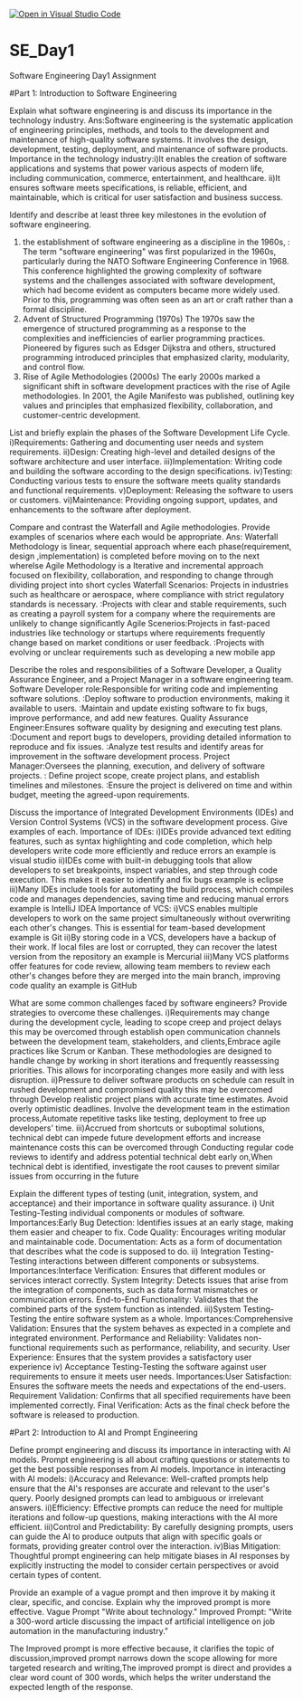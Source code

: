 [![Open in Visual Studio Code](https://classroom.github.com/assets/open-in-vscode-2e0aaae1b6195c2367325f4f02e2d04e9abb55f0b24a779b69b11b9e10269abc.svg)](https://classroom.github.com/online_ide?assignment_repo_id=18371212&assignment_repo_type=AssignmentRepo)
# SE_Day1
Software Engineering Day1 Assignment

#Part 1: Introduction to Software Engineering

Explain what software engineering is and discuss its importance in the technology industry.
 Ans:Software engineering is the systematic application of engineering principles, methods, and tools to the development and maintenance of high-quality software systems. It 
 involves the design, development, testing, deployment, and maintenance of software products. 
 Importance in the technology industry:i)It enables the creation of software applications and systems that power various aspects of modern life, including communication, commerce, entertainment, and healthcare.
 ii)It ensures software meets specifications, is reliable, efficient, and maintainable, which is critical for user satisfaction and business success.
 

Identify and describe at least three key milestones in the evolution of software engineering.
1. the establishment of software engineering as a discipline in the 1960s, :
The term "software engineering" was first popularized in the 1960s, particularly during the NATO Software Engineering Conference in 1968. This conference highlighted the growing complexity of software systems and the challenges associated with software development, which had become evident as computers became more widely used. Prior to this, programming was often seen as an art or craft rather than a formal discipline.
2. Advent of Structured Programming (1970s)
The 1970s saw the emergence of structured programming as a response to the complexities and inefficiencies of earlier programming practices. Pioneered by figures such as Edsger Dijkstra and others, structured programming introduced principles that emphasized clarity, modularity, and control flow.
3. Rise of Agile Methodologies (2000s)
The early 2000s marked a significant shift in software development practices with the rise of Agile methodologies. In 2001, the Agile Manifesto was published, outlining key values and principles that emphasized flexibility, collaboration, and customer-centric development.


List and briefly explain the phases of the Software Development Life Cycle.
i)Requirements: Gathering and documenting user needs and system requirements.
ii)Design: Creating high-level and detailed designs of the software architecture and user interface.
iii)Implementation: Writing code and building the software according to the design specifications.
iv)Testing: Conducting various tests to ensure the software meets quality standards and functional requirements.
v)Deployment: Releasing the software to users or customers.
vi)Maintenance: Providing ongoing support, updates, and enhancements to the software after deployment.



Compare and contrast the Waterfall and Agile methodologies. Provide examples of scenarios where each would be appropriate.
 Ans: Waterfall Methodology is linear, sequential approach where each phase(requirement, design ,implementation) is completed before moving on to the next
 wherelse Agile Methodology is a Iterative and incremental approach focused on flexibility, collaboration, and responding to change through dividing project into short cycles
 Waterfall Scenarios: Projects in industries such as healthcare or aerospace, where compliance with strict regulatory standards is necessary.
                    :Projects with clear and stable requirements, such as creating a payroll system for a company where the requirements are unlikely to change significantly
 Agile Scenerios:Projects in fast-paced industries like technology or startups where requirements frequently change based on market conditions or user feedback.
                :Projects with evolving or unclear requirements such as developing a new mobile app

 



Describe the roles and responsibilities of a Software Developer, a Quality Assurance Engineer, and a Project Manager in a software engineering team.
Software Developer role:Responsible for writing code and implementing software solutions.
                        :Deploy software to production environments, making it available to users.
                        :Maintain and update existing software to fix bugs, improve performance, and add new features.
Quality Assurance Engineer:Ensures software quality by designing and executing test plans.
                          :Document and report bugs to developers, providing detailed information to reproduce and fix issues.
                          :Analyze test results and identify areas for improvement in the software development process.
Project Manager:Oversees the planning, execution, and delivery of software projects.
               : Define project scope, create project plans, and establish timelines and milestones.
               :Ensure the project is delivered on time and within budget, meeting the agreed-upon requirements.




Discuss the importance of Integrated Development Environments (IDEs) and Version Control Systems (VCS) in the software development process. Give examples of each.
Importance of IDEs:
 i)IDEs provide advanced text editing features, such as syntax highlighting and code completion, which help developers write code more efficiently and reduce errors an example is visual studio
 ii)IDEs come with built-in debugging tools that allow developers to set breakpoints, inspect variables, and step through code execution. This makes it easier to identify and fix bugs example is eclipse
 iii)Many IDEs include tools for automating the build process, which compiles code and manages dependencies, saving time and reducing manual errors example is  IntelliJ IDEA
 Importance of VCS:
 i)VCS enables multiple developers to work on the same project simultaneously without overwriting each other's changes. This is essential for team-based development example is Git
 ii)By storing code in a VCS, developers have a backup of their work. If local files are lost or corrupted, they can recover the latest version from the repository an example is Mercurial 
 iii)Many VCS platforms offer features for code review, allowing team members to review each other's changes before they are merged into the main branch, improving code quality an example is GitHub 
 




What are some common challenges faced by software engineers? Provide strategies to overcome these challenges.
  i)Requirements may change during the development cycle, leading to scope creep and project delays this may be overcomed through establish open communication channels between the development team, stakeholders, and clients,Embrace agile practices like Scrum or Kanban. These methodologies are designed to handle change by working in short iterations  and frequently reassessing priorities. This allows for incorporating changes more easily and with less disruption.
  ii)Pressure to deliver software products on schedule can result in rushed development and compromised quality this may be overcomed through Develop realistic project plans with accurate time estimates. Avoid overly optimistic deadlines. Involve the development team in the estimation process,Automate repetitive tasks like testing, deployment to free up developers' time.
  iii)Accrued from shortcuts or suboptimal solutions, technical debt can impede future development efforts and increase maintenance costs this can be overcomed through Conducting regular code reviews to identify and address potential technical debt early on,When technical debt is identified, investigate the root causes to prevent similar issues from occurring in the future


Explain the different types of testing (unit, integration, system, and acceptance) and their importance in software quality assurance.
  i) Unit Testing-Testing individual components or modules of software. 
     Importances:Early Bug Detection: Identifies issues at an early stage, making them easier and cheaper to fix.
                Code Quality: Encourages writing modular and maintainable code.
                Documentation: Acts as a form of documentation that describes what the code is supposed to do.
  ii) Integration Testing-Testing interactions between different components or subsystems.
        Importances:Interface Verification: Ensures that different modules or services interact correctly.
        System Integrity: Detects issues that arise from the integration of components, such as data format mismatches or communication errors.
        End-to-End Functionality: Validates that the combined parts of the system function as intended.
 iii)System Testing-Testing the entire software system as a whole.
        Importances:Comprehensive Validation: Ensures that the system behaves as expected in a complete and integrated environment.
        Performance and Reliability: Validates non-functional requirements such as performance, reliability, and security.
        User Experience: Ensures that the system provides a satisfactory user experience
 iv) Acceptance Testing-Testing the software against user requirements to ensure it meets user needs.
     Importances:User Satisfaction: Ensures the software meets the needs and expectations of the end-users.
     Requirement Validation: Confirms that all specified requirements have been implemented correctly.
     Final Verification: Acts as the final check before the software is released to production.





#Part 2: Introduction to AI and Prompt Engineering


Define prompt engineering and discuss its importance in interacting with AI models.
Prompt engineering is all about crafting questions or statements to get the best possible responses from AI models. 
Importance in interacting with AI models:
  i)Accuracy and Relevance: Well-crafted prompts help ensure that the AI's responses are accurate and relevant to the user's query. Poorly designed prompts can lead to ambiguous or irrelevant answers.
  ii)Efficiency: Effective prompts can reduce the need for multiple iterations and follow-up questions, making interactions with the AI more efficient.
  iii)Control and Predictability: By carefully designing prompts, users can guide the AI to produce outputs that align with specific goals or formats, providing greater control over the interaction.
  iv)Bias Mitigation: Thoughtful prompt engineering can help mitigate biases in AI responses by explicitly instructing the model to consider certain perspectives or avoid certain types of content.
  



Provide an example of a vague prompt and then improve it by making it clear, specific, and concise. Explain why the improved prompt is more effective.
Vague Prompt
"Write about technology."
Improved Prompt:
"Write a 300-word article discussing the impact of artificial intelligence on job automation in the manufacturing industry."

The Improved prompt is more effective because, it clarifies the topic of discussion,improved prompt narrows down the scope allowing for more targeted research and writing,The improved prompt is direct and provides a clear word count of 300 words, which helps the writer understand the expected length of the response. 


